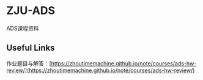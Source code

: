 # ZJU-ADS

ADS课程资料

## Useful Links

作业题目与解答：[https://zhoutimemachine.github.io/note/courses/ads-hw-review/](https://zhoutimemachine.github.io/note/courses/ads-hw-review/)